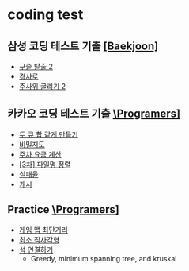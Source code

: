 # coding test

## 삼성 코딩 테스트 기출 [\[Baekjoon\]](https://www.acmicpc.net/workbook/view/1152)

- [구슬 탈출 2](https://www.acmicpc.net/problem/13460)
- [경사로](https://www.acmicpc.net/problem/14890)
- [주사위 굴리기 2](https://www.acmicpc.net/problem/23288)

## 카카오 코딩 테스트 기출 [\Programers\]](https://school.programmers.co.kr/learn/challenges?page=1&partIds=31236%2C25448%2C20069%2C17214%2C12286%2C9317%2C22586%2C18498%2C17931%2C300%2C301)

- [두 큐 합 같게 만들기](https://school.programmers.co.kr/learn/courses/30/lessons/118667)
- [비밀지도](https://school.programmers.co.kr/learn/courses/30/lessons/17681)
- [주차 요금 계산](https://school.programmers.co.kr/learn/courses/30/lessons/92341)
- [\[3차\] 파일명 정렬](https://school.programmers.co.kr/learn/courses/30/lessons/17686#)
- [실패율](https://school.programmers.co.kr/learn/courses/30/lessons/42889)
- [캐시](https://school.programmers.co.kr/learn/courses/30/lessons/17680)

## Practice [\Programers\]](https://school.programmers.co.kr/learn/challenges?order=acceptance_desc&partIds=31236%2C25448%2C20069%2C17214%2C12286%2C9317%2C22586%2C18498%2C17931%2C300%2C301)

- [게임 맵 최단거리](https://school.programmers.co.kr/learn/courses/30/lessons/1844)
- [최소 직사각형](https://school.programmers.co.kr/learn/courses/30/lessons/86491)
- [섬 연결하기](https://school.programmers.co.kr/learn/courses/30/lessons/42861)
  - Greedy, minimum spanning tree, and kruskal
